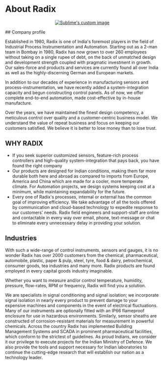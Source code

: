 # About Radix

 <p align="center">
     <a href="https://dipti-agravat.github.io/octocat.github.io/aboutme.html">
  <img src="https://dm8ix2eh2gsglmbyba2271c4-wpengine.netdna-ssl.com/wp-content/themes/radixweb/images/logo_radix.png" alt="Sublime's custom image"/>
     </a>
</p>
## Company profile

Established in 1980, Radix is one of India's foremost players in the field of Industrial Process Instrumentation and Automation. Starting out as a 2-man team in Bombay in 1980, Radix has now grown to over 260 employees without taking on a single rupee of debt, on the back of unmatched design and development strength coupled with pragmatic investment in growth. Our sales-force and products and services are currently found all over India as well as the highly-discerning German and European markets.

In addition to our decades of experience in manufacturing sensors and process-instrumentation, we have recently added a system-integration capacity and begun constructing control panels. As of now, we offer complete end-to-end automation, made cost-effective by in-house manufacture.

Over the years, we have maintained the finest design competency, a meticulous control over quality and a customer-centric business model. We understand the value of repeat business and focus on keeping our customers satisfied. We believe it is better to lose money than to lose trust.


## WHY RADIX

- If you seek superior customized sensors, feature-rich process controllers and high-quality system-integration that pays back, you have found the right company
- Our products are designed for Indian conditions, making them far more durable both here and abroad as compared to imports from Europe, America and China which are made for a cooler, more temperate climate. For Automation projects, we design systems keeping cost at a minimum, while maintaining expandability for the future. 
- Every one of Radix's processes, internal or external has the common goal of improving efficiency. We take advantage of all the tools offered by communication and cloud-based technology to expedite response to our customers' needs. Radix field engineers and support-staff are online and contactable in every way over email, phone, text-message or chat to eliminate every unnecessary delay in providing your solution.

## Industries

With such a wide-range of control instruments, sensors and gauges, it is no wonder Radix has over 2000 customers from the chemical, pharmaceutical, automobile, plastic, paper & pulp, steel, tyre, food & dairy, petrochemical, consumer goods, tea industries and many more. Radix products are found employed in every capital goods industry imaginable.

Whether you want to measure and/or control temperature, humidity, pressure, flow-rates, RPM or frequency, Radix will find you a solution.

We are specialists in signal conditioning and signal isolation; we incorporate signal isolation in nearly every product to prevent damage to your expensive machines and components in the event of electrical fluctuations. Many of our instruments are optionally fitted with an IP66 flameproof enclosure for use in hazardous environments. Similarly, sensor sheaths are constructed of corrosion-resistant materials for measurement in powerful chemicals. Across the country Radix has implemented Building Management Systems and SCADA in prominent pharmaceutical facilities, which conform to the strictest of guidelines. As proud Indians, we consider it our privilege to execute projects for the Indian Ministry of Defence. We also provide the tools and support necessary for Indian laboratories to continue the cutting-edge research that will establish our nation as a technology leader.

